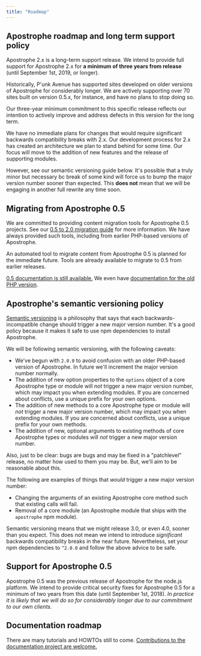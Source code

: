 ```yaml
---
title: "Roadmap"
---
```


## Apostrophe roadmap and long term support policy

Apostrophe 2.x is a long-term support release. We intend to provide full support for Apostrophe 2.x for **a minimum of three years from release** (until September 1st, 2019, or longer).

Historically, P'unk Avenue has supported sites developed on older versions of Apostrophe for considerably longer. We are actively supporting over 70 sites built on version 0.5.x, for instance, and have no plans to stop doing so.

Our three-year minimum commitment to this specific release reflects our intention to actively improve and address defects in this version for the long term.

We have no immediate plans for changes that would require significant backwards compatibility breaks with 2.x. Our development process for 2.x has created an architecture we plan to stand behind for some time. Our focus will move to the addition of new features and the release of supporting modules.

However, see our semantic versioning guide below. It's possible that a truly minor but necessary bc break of some kind will force us to bump the major version number sooner than expected. This **does not** mean that we will be engaging in another full rewrite any time soon.

## Migrating from Apostrophe 0.5

We are committed to providing content migration tools for Apostrophe 0.5 projects. See our [0.5 to 2.0 migration guide](migration.html) for more information. We have always provided such tools, including from earlier PHP-based versions of Apostrophe.

An automated tool to migrate content from Apostrophe 0.5 is planned for the immediate future. Tools are already available to migrate to 0.5 from earlier releases.

[0.5 documentation is still available.](http://ohdotfive.apostrophenow.org) We even have [documentation for the old PHP version](http://trac.apostrophenow.org).

## Apostrophe's semantic versioning policy

[Semantic versioning](http://semver.org/) is a philosophy that says that each backwards-incompatible change should trigger a new major version number. It's a good policy because it makes it safe to use npm dependencies to install Apostrophe.

We will be following semantic versioning, with the following caveats:

* We've begun with `2.0.0` to avoid confusion with an older PHP-based version of Apostrophe. In future we'll increment the major version number normally.
* The addition of new option properties to the `options` object of a core Apostrophe type or module will *not* trigger a new major version number, which may impact you when extending modules. If you are concerned about conflicts, use a unique prefix for your own options.
* The addition of new methods to a core Apostrophe type or module will *not* trigger a new major version number, which may impact you when extending modules. If you are concerned about conflicts, use a unique prefix for your own methods.
* The addition of new, optional arguments to existing methods of core Apostrophe types or modules will *not* trigger a new major version number.

Also, just to be clear: bugs are bugs and may be fixed in a "patchlevel" release, no matter how used to them you may be. But, we'll aim to be reasonable about this.

The following are examples of things that *would* trigger a new major version number:

* Changing the arguments of an existing Apostrophe core method such that existing calls will fail.
* Removal of a core module (an Apostrophe module that ships with the `apostrophe` npm module).

Semantic versioning means that we might release 3.0, or even 4.0, sooner than you expect. This does not mean we intend to introduce *significant* backwards compatibility breaks in the near future. Nevertheless, set your npm dependencies to `^2.0.0` and follow the above advice to be safe.

## Support for Apostrophe 0.5

Apostrophe 0.5 was the previous release of Apostrophe for the node.js platform. We intend to provide critical security fixes for Apostrophe 0.5 for a minimum of two years from this date (until September 1st, 2018). *In practice it is likely that we will do so for considerably longer due to our commitment to our own clients.*

## Documentation roadmap

There are many tutorials and HOWTOs still to come. [Contributions to the documentation project are welcome.](https://github.com/punkave/apostrophe-documentation)
